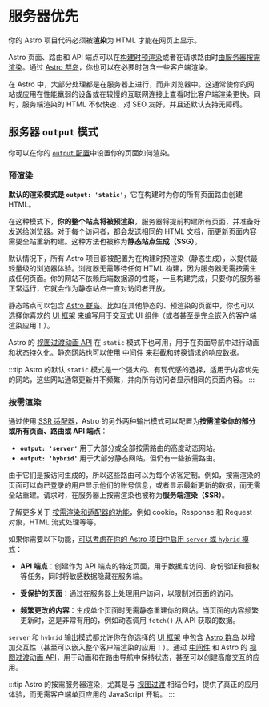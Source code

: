 # 服务器优先

你的 Astro 项目代码必须被**渲染**为 HTML 才能在网页上显示。

Astro 页面、路由和 API 端点可以在[构建时预渲染](#预渲染)或者在请求路由时[由服务器按需渲染](#按需渲染)。通过 [Astro 群岛](/zh-cn/concepts/islands/)，你也可以在必要时包含一些客户端渲染。

在 Astro 中，大部分处理都是在服务器上进行，而非浏览器中。这通常使你的网站或应用在性能羸弱的设备或在较慢的互联网连接上查看时比客户端渲染更快。同时，服务端渲染的 HTML 不仅快速、对 SEO 友好，并且还默认支持无障碍。

## 服务器 `output` 模式

你可以在你的 [`output` 配置](/zh-cn/reference/configuration-reference/#output)中设置你的页面如何渲染。

### 预渲染

**默认的渲染模式是 __`output: 'static'`__**，它在构建时为你的所有页面路由创建 HTML。

在这种模式下，**你的整个站点将被预渲染**，服务器将提前构建所有页面，并准备好发送给浏览器。对于每个访问者，都会发送相同的 HTML 文档，而更新页面内容需要全站重新构建。这种方法也被称为**静态站点生成（SSG）**。

默认情况下，所有 Astro 项目都被配置为在构建时预渲染（静态生成），以提供最轻量级的浏览器体验。浏览器无需等待任何 HTML 构建，因为服务器无需按需生成任何页面。你的网站不依赖后端数据源的性能，一旦构建完成，只要你的服务器正常运行，它就会作为静态站点一直对访问者开放。

静态站点可以包含 [Astro 群岛](/zh-cn/concepts/islands/)。比如在其他静态的、预渲染的页面中，你也可以选择你喜欢的 [UI 框架](/zh-cn/guides/framework-components/) 来编写用于交互式 UI 组件（或者甚至是完全嵌入的客户端渲染应用！）。

Astro 的 [视图过渡动画 API](/zh-cn/guides/view-transitions/) 在 `static` 模式下也可用，用于在页面导航中进行动画和状态持久化。静态网站也可以使用 [中间件](/zh-cn/guides/middleware/) 来拦截和转换请求的响应数据。

:::tip
Astro 的默认 `static` 模式是一个强大的、有现代感的选择，适用于内容优先的网站，这些网站通常更新并不频繁，并向所有访问者显示相同的页面内容。
:::

### 按需渲染

通过使用 [SSR 适配器](/zh-cn/guides/server-side-rendering/)，Astro 的另外两种输出模式可以配置为**按需渲染你的部分或所有页面、路由或 API 端点**：
  - __`output: 'server'`__ 用于大部分或全部按需路由的高度动态网站。
  - __`output: 'hybrid'`__ 用于大部分静态网站，但仍有一些按需路由。

由于它们是按访问生成的，所以这些路由可以为每个访客定制。例如，按需渲染的页面可以向已登录的用户显示他们的账号信息，或者显示最新更新的数据，而无需全站重建。请求时，在服务器上按需渲染也被称为**服务端渲染（SSR）**。

<ReadMore>了解更多关于 [按需渲染和适配器的功能](/zh-cn/guides/server-side-rendering/#按需渲染功能特性)，例如 cookie，Response 和 Request 对象，HTML 流式处理等等。</ReadMore>

如果你需要以下功能，[可以考虑在你的 Astro 项目中启用 `server` 或 `hybrid` 模式](/zh-cn/guides/server-side-rendering/#启用按需服务器渲染)：

- **API 端点**：创建作为 API 端点的特定页面，用于数据库访问、身份验证和授权等任务，同时将敏感数据隐藏在服务端。

- **受保护的页面**：通过在服务器上处理用户访问，以限制对页面的访问。

- **频繁更改的内容**：生成单个页面时无需静态重建你的网站。当页面的内容频繁更新时，这是非常有用的，例如动态调用 `fetch()` 从 API 获取的数据。

`server` 和 `hybrid` 输出模式都允许你在你选择的 [UI 框架](/zh-cn/guides/framework-components/) 中包含 [Astro 群岛](/zh-cn/concepts/islands/) 以增加交互性（甚至可以嵌入整个客户端渲染的应用！）。通过 [中间件](/zh-cn/guides/middleware/) 和 Astro 的 [视图过渡动画 API](/zh-cn/guides/view-transitions/)，用于动画和在路由导航中保持状态，甚至可以创建高度交互的应用。

:::tip
Astro 的按需服务器渲染，尤其是与 [视图过渡](/zh-cn/guides/view-transitions/) 相结合时，提供了真正的应用体验，而无需客户端单页应用的 JavaScript 开销。
:::
